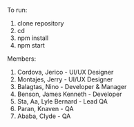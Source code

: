 To run: 
1. clone repository
2. cd <repository>
3. npm install
4. npm start

Members:
1. Cordova, Jerico - UI/UX Designer
2. Montajes, Jerry - UI/UX Designer
3. Balagtas, Nino - Developer & Manager
4. Benson, James Kenneth - Developer
5. Sta, Aa, Lyle Bernard - Lead QA
6. Paran, Knaven - QA
7. Ababa, Clyde - QA
